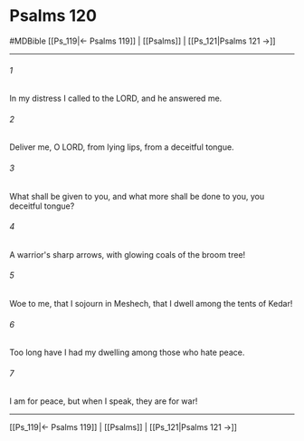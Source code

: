 # Psalms 120
#MDBible
[[Ps_119|← Psalms 119]] | [[Psalms]] | [[Ps_121|Psalms 121 →]]

***

###### 1 

In my distress I called to the LORD, and he answered me. 

###### 2 

Deliver me, O LORD, from lying lips, from a deceitful tongue. 

###### 3 

What shall be given to you, and what more shall be done to you, you deceitful tongue? 

###### 4 

A warrior's sharp arrows, with glowing coals of the broom tree! 

###### 5 

Woe to me, that I sojourn in Meshech, that I dwell among the tents of Kedar! 

###### 6 

Too long have I had my dwelling among those who hate peace. 

###### 7 

I am for peace, but when I speak, they are for war! 

***

[[Ps_119|← Psalms 119]] | [[Psalms]] | [[Ps_121|Psalms 121 →]]
